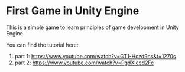# First Game in Unity Engine

This is a simple game to learn principles of game development in Unity Engine

You can find the tutorial here:
1. part 1: https://www.youtube.com/watch?v=GT1-Hczd9ns&t=1270s
2. part 2: https://www.youtube.com/watch?v=PgdXIecd2Fc
